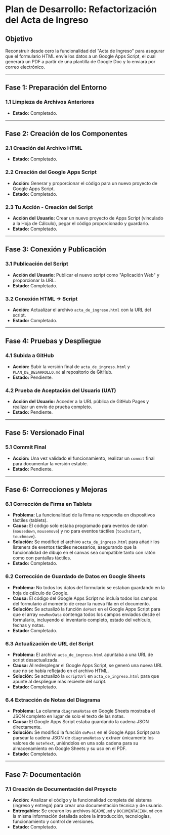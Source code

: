 # Plan de Desarrollo: Refactorización del Acta de Ingreso

## Objetivo
Reconstruir desde cero la funcionalidad del "Acta de Ingreso" para asegurar que el formulario HTML envíe los datos a un Google Apps Script, el cual generará un PDF a partir de una plantilla de Google Doc y lo enviará por correo electrónico.

---

## Fase 1: Preparación del Entorno

### 1.1 Limpieza de Archivos Anteriores
- **Estado:** Completado.

---

## Fase 2: Creación de los Componentes

### 2.1 Creación del Archivo HTML
- **Estado:** Completado.

### 2.2 Creación del Google Apps Script
- **Acción:** Generar y proporcionar el código para un nuevo proyecto de Google Apps Script.
- **Estado:** Completado.

### 2.3 Tu Acción - Creación del Script
- **Acción del Usuario:** Crear un nuevo proyecto de Apps Script (vinculado a la Hoja de Cálculo), pegar el código proporcionado y guardarlo.
- **Estado:** Completado.

---

## Fase 3: Conexión y Publicación

### 3.1 Publicación del Script
- **Acción del Usuario:** Publicar el nuevo script como "Aplicación Web" y proporcionar la URL.
- **Estado:** Completado.

### 3.2 Conexión HTML -> Script
- **Acción:** Actualizar el archivo `acta_de_ingreso.html` con la URL del script.
- **Estado:** Completado.

---

## Fase 4: Pruebas y Despliegue

### 4.1 Subida a GitHub
- **Acción:** Subir la versión final de `acta_de_ingreso.html` y `PLAN_DE_DESARROLLO.md` al repositorio de GitHub.
- **Estado:** Pendiente.

### 4.2 Prueba de Aceptación del Usuario (UAT)
- **Acción del Usuario:** Acceder a la URL pública de GitHub Pages y realizar un envío de prueba completo.
- **Estado:** Pendiente.

---

## Fase 5: Versionado Final

### 5.1 Commit Final
- **Acción:** Una vez validado el funcionamiento, realizar un `commit` final para documentar la versión estable.
- **Estado:** Pendiente.
---

## Fase 6: Correcciones y Mejoras

### 6.1 Corrección de Firma en Tablets
- **Problema:** La funcionalidad de la firma no respondía en dispositivos táctiles (tablets).
- **Causa:** El código solo estaba programado para eventos de ratón (`mousedown`, `mousemove`) y no para eventos táctiles (`touchstart`, `touchmove`).
- **Solución:** Se modificó el archivo `acta_de_ingreso.html` para añadir los listeners de eventos táctiles necesarios, asegurando que la funcionalidad de dibujo en el canvas sea compatible tanto con ratón como con pantallas táctiles.
- **Estado:** Completado.

### 6.2 Corrección de Guardado de Datos en Google Sheets
- **Problema:** No todos los datos del formulario se estaban guardando en la hoja de cálculo de Google.
- **Causa:** El código del Google Apps Script no incluía todos los campos del formulario al momento de crear la nueva fila en el documento.
- **Solución:** Se actualizó la función `doPost` en el Google Apps Script para que el array `newRowData` contenga todos los campos enviados desde el formulario, incluyendo el inventario completo, estado del vehículo, fechas y notas.
- **Estado:** Completado.

### 6.3 Actualización de URL del Script
- **Problema:** El archivo `acta_de_ingreso.html` apuntaba a una URL de script desactualizada.
- **Causa:** Al redesplegar el Google Apps Script, se generó una nueva URL que no se había reflejado en el archivo HTML.
- **Solución:** Se actualizó la `scriptUrl` en `acta_de_ingreso.html` para que apunte al despliegue más reciente del script.
- **Estado:** Completado.

### 6.4 Extracción de Notas del Diagrama
- **Problema:** La columna `diagramaNotas` en Google Sheets mostraba el JSON completo en lugar de solo el texto de las notas.
- **Causa:** El Google Apps Script estaba guardando la cadena JSON directamente.
- **Solución:** Se modificó la función `doPost` en el Google Apps Script para parsear la cadena JSON de `diagramaNotas` y extraer únicamente los valores de `noteText`, uniéndolos en una sola cadena para su almacenamiento en Google Sheets y su uso en el PDF.
- **Estado:** Completado.

---

## Fase 7: Documentación

### 7.1 Creación de Documentación del Proyecto
- **Acción:** Analizar el código y la funcionalidad completa del sistema (ingreso y entrega) para crear una documentación técnica y de usuario.
- **Entregables:** Se crearon los archivos `README.md` y `DOCUMENTACION.md` con la misma información detallada sobre la introducción, tecnologías, funcionamiento y control de versiones.
- **Estado:** Completado.
